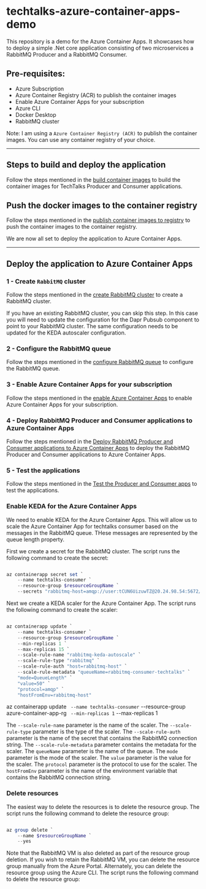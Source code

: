 # techtalks-azure-container-apps-demo

This repository is a demo for the Azure Container Apps. It showcases how to deploy a simple .Net core application consisting of two microservices a RabbitMQ Producer and a RabbitMQ Consumer.

## Pre-requisites:

- Azure Subscription
- Azure Container Registry (ACR) to publish the container images
- Enable Azure Container Apps for your subscription
- Azure CLI
- Docker Desktop
- RabbitMQ cluster

Note: I am using a `Azure Container Registry (ACR)` to publish the container images. You can use any container registry of your choice.

---

## Steps to build and deploy the application

Follow the steps mentioned in the [build container images](docs/build-container-images.md) to build the container images for TechTalks Producer and Consumer applications.

## Push the docker images to the container registry

Follow the steps mentioned in the [publish container images to registry](docs/publish-contianer-images-to-registry.md) to push the container images to the container registry.

We are now all set to deploy the application to Azure Container Apps.

---

## Deploy the application to Azure Container Apps

### 1 - Create `RabbitMQ` cluster

Follow the steps mentioned in the [create RabbitMQ cluster](docs/create-rabbitmq-cluster.md) to create a RabbitMQ cluster.

If you have an existing RabbitMQ cluster, you can skip this step. In this case you will need to update the configuration for the Dapr Pubsub component to point to your RabbitMQ cluster. The same configuration needs to be updated for the KEDA autoscaler configuration.

### 2 - Configure the RabbitMQ queue

Follow the steps mentioned in the [configure RabbitMQ queue](docs/configure-rabbitmq-queue.md) to configure the RabbitMQ queue.

### 3 - Enable Azure Container Apps for your subscription

Follow the steps mentioned in the [enable Azure Container Apps](docs/enable-azure-container-apps.md) to enable Azure Container Apps for your subscription.

### 4 - Deploy RabbitMQ Producer and Consumer applications to Azure Container Apps

Follow the steps mentioned in the [Deploy RabbitMQ Producer and Consumer applications to Azure Container Apps](docs/deploy-producer-consumer.md) to deploy the RabbitMQ Producer and Consumer applications to Azure Container Apps.

### 5 - Test the applications

Follow the steps mentioned in the [Test the Producer and Consumer apps](docs/05-test-producer-and-consumer.md) to test the applications.

### Enable KEDA for the Azure Container Apps

We need to enable KEDA for the Azure Container Apps. This will allow us to scale the Azure Container App for techtalks consumer based on the messages in the RabbitMQ queue. THese messages are represented by the queue length property.

First we create a secret for the RabbitMQ cluster. The script runs the following command to create the secret:

```Powershell

az containerapp secret set `
    --name techtalks-consumer `
    --resource-group $resourceGroupName `
    --secrets "rabbitmq-host=amqp://user:tCUN6UizuwTZ@20.24.98.54:5672/"

```

Next we create a KEDA scaler for the Azure Container App. The script runs the following command to create the scaler:

```Powershell

az containerapp update `
    --name techtalks-consumer `
    --resource-group $resourceGroupName `
    --min-replicas 1 `
    --max-replicas 15 `
    --scale-rule-name "rabbitmq-keda-autoscale" `
    --scale-rule-type "rabbitmq" `
    --scale-rule-auth "host=rabbitmq-host" `
    --scale-rule-metadata "queueName=rabbitmq-consumer-techtalks" `
    "mode=QueueLength" `
    "value=50" `
    "protocol=amqp" `
    "hostFromEnv=rabbitmq-host"

```

az containerapp update ` --name techtalks-consumer`
--resource-group azure-container-app-rg ` --min-replicas 1`
--max-replicas 1

The `--scale-rule-name` parameter is the name of the scaler. The `--scale-rule-type` parameter is the type of the scaler. The `--scale-rule-auth` parameter is the name of the secret that contains the RabbitMQ connection string. The `--scale-rule-metadata` parameter contains the metadata for the scaler. The `queueName` parameter is the name of the queue. The `mode` parameter is the mode of the scaler. The `value` parameter is the value for the scaler. The `protocol` parameter is the protocol to use for the scaler. The `hostFromEnv` parameter is the name of the environment variable that contains the RabbitMQ connection string.

### Delete resources

The easiest way to delete the resources is to delete the resource group. The script runs the following command to delete the resource group:

```powershell

az group delete `
    --name $resourceGroupName `
    --yes

```

Note that the RabbitMQ VM is also deleted as part of the resource group deletion. If you wish to retain the RabbitMQ VM, you can delete the resource group manually from the Azure Portal. Alternately, you can delete the resource group using the Azure CLI. The script runs the following command to delete the resource group:

```powershell

```
